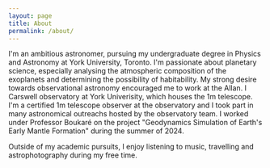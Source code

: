 ```yaml
---
layout: page
title: About
permalink: /about/
---
```


I'm an ambitious astronomer, pursuing my undergraduate degree in Physics and Astronomy at York University, Toronto. I'm passionate about planetary science, especially analysing the atmospheric composition of the exoplanets and determining the possibility of habitability. My strong desire towards observational astronomy encouraged me to work at the Allan. I Carswell observatory at York Univerisity, which houses the 1m telescope. I'm a certified 1m telescope observer at the observatory and I took part in many astronomical outreachs hosted by the observatory team. I worked under Professor Boukaré on the project "Geodynamics Simulation of Earth's Early Mantle Formation" during the summer of 2024.

Outside of my academic pursuits, I enjoy listening to music, travelling and astrophotography during my free time.

